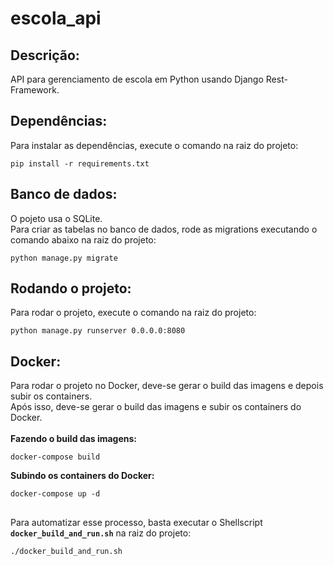# escola_api
Descrição:
----------
API para gerenciamento de escola em Python usando Django Rest-Framework.

Dependências:
-------------
Para instalar as dependências, execute o comando na raiz do projeto:
```shell script
pip install -r requirements.txt
```

Banco de dados:
---------------
O pojeto usa o SQLite.<br>
Para criar as tabelas no banco de dados, rode as migrations executando o comando abaixo na raiz do projeto:
```shell script
python manage.py migrate
```

Rodando o projeto:
------------------
Para rodar o projeto, execute o comando na raiz do projeto: 
```shell script
python manage.py runserver 0.0.0.0:8080
```

Docker:
-------
Para rodar o projeto no Docker, deve-se gerar o build das imagens e depois subir os containers.<br>
Após isso, deve-se gerar o build das imagens e subir os containers do Docker.<br><br>
<b>Fazendo o build das imagens:</b>
```shell script
docker-compose build
```

<b>Subindo os containers do Docker:</b>
```shell script
docker-compose up -d
```

##
Para automatizar esse processo, basta executar o Shellscript <b>`docker_build_and_run.sh`</b> na raiz do projeto:
```shell script
./docker_build_and_run.sh
```
